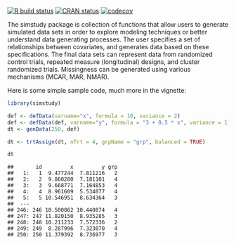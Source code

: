 
<!-- badges: start -->

[![R build
status](https://github.com/kgoldfeld/simstudy/workflows/R-CMD-check/badge.svg?branch=restructure)](https://github.com/kgoldfeld/simstudy/actions)
[![CRAN
status](https://www.r-pkg.org/badges/version/simstudy)](https://CRAN.R-project.org/package=simstudy)
[![codecov](https://codecov.io/gh/kgoldfeld/simstudy/branch/restructure/graph/badge.svg)](https://codecov.io/gh/kgoldfeld/simstudy)
<!-- badges: end -->

<!-- README.md is generated from README.Rmd. Please edit that file -->

The simstudy package is collection of functions that allow users to
generate simulated data sets in order to explore modeling techniques or
better understand data generating processes. The user specifies a set of
relationships between covariates, and generates data based on these
specifications. The final data sets can represent data from randomized
control trials, repeated measure (longitudinal) designs, and cluster
randomized trials. Missingness can be generated using various mechanisms
(MCAR, MAR, NMAR).

Here is some simple sample code, much more in the vignette:

``` r
library(simstudy)

def <- defData(varname="x", formula = 10, variance = 2)
def <- defData(def, varname="y", formula = "3 + 0.5 * x", variance = 1)
dt <- genData(250, def)

dt <- trtAssign(dt, nTrt = 4, grpName = "grp", balanced = TRUE)

dt
```

    ##       id         x         y grp
    ##   1:   1  9.477244  7.811216   2
    ##   2:   2  9.860280  7.181101   4
    ##   3:   3  9.668771  7.164853   4
    ##   4:   4  8.961609  5.534077   4
    ##   5:   5 10.546951  8.634364   3
    ##  ---                            
    ## 246: 246 10.500862 10.440874   4
    ## 247: 247 11.820150  8.935285   3
    ## 248: 248 10.211233  7.572336   2
    ## 249: 249  8.287996  7.323070   4
    ## 250: 250 11.379392  8.736977   3
